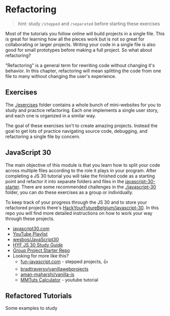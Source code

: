 # Refactoring

> _hint_: study `/stepped` and `/separated` before starting these exercises

Most of the tutorials you follow online will build projects in a single file. This is great for learning how all the pieces work but is not so great for collaborating or larger projects. Writing your code in a single file is also good for small prototypes before making a full project. So what about refactoring?

"Refactoring" is a general term for rewriting code without changing it's behavior. In this chapter, refactoring will mean splitting the code from one file to many without changing the user's experience.

## Exercises

The [./exercises](./exercises) folder contains a whole bunch of mini-websites for you to study and practice refactoring. Each one implements a single user story, and each one is organized in a similar way.

The goal of these exercises isn't to create amazing projects. Instead the goal to get lots of practice navigating source code, debugging, and refactoring a single file by concern.

## JavaScript 30

The main objective of this module is that you learn how to split your code across multiple files according to the role it plays in your program. After completing a JS 30 tutorial you will take the finished code as a starting point and refactor it into separate folders and files in the [javascript-30-starter](https://github.com/HackYourFutureBelgium/JavaScript-30-starter). There are some recommended challenges in the [./javascript-30](./javascript-30) folder, you can do these exercises as a group or individually.

To keep track of your progress through the JS 30 and to store your refactored projects there's [HackYourFutureBelgium/javascript-30](https://github.com/HackYourFutureBelgium/JavaScript-30). In this repo you will find more detailed instructions on how to work your way through these projects.

- [javascript30.com](https://javascript30.com/)
- [YouTube Playlist](https://www.youtube.com/playlist?list=PLu8EoSxDXHP6CGK4YVJhL_VWetA865GOH)
- [wesbos/JavaScript30](https://github.com/wesbos/JavaScript30)
- [HYF JS 30 Study Guide](https://github.com/HackYourFutureBelgium/javascript-30)
- [Group Project Starter Repo](https://github.com/HackYourFutureBelgium/javascript-30-starter)
- Looking for more like this?
  - [fun-javascript.com](https://github.com/chrisdixon161/fun-javascript.com) - stepped projects, :+1:
  - [bradtraversy/vanillawebprojects](https://github.com/bradtraversy/vanillawebprojects)
  - [aman-maharshi/vanilla-js](https://github.com/aman-maharshi/vanilla-js)
  - [MMTuts Calculator](https://www.youtube.com/watch?v=qQEYAOPWDzk) - youtube tutorial

## Refactored Tutorials

Some examples to study
